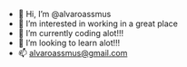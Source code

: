 - 👋 Hi, I’m @alvaroassmus
- 👀 I’m interested in working in a great place
- 🌱 I’m currently coding alot!!!
- 💞️ I’m looking to learn alot!!!
- 📫 alvaroassmus@gmail.com

<!---
alvaroassmus/alvaroassmus is a ✨ special ✨ repository because its `README.md` (this file) appears on your GitHub profile.
You can click the Preview link to take a look at your changes.
--->
